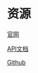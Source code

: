 # 资源

[官网](https://actix.rs/)

[API文档](https://actix.rs/api/actix-web/stable/actix_web/)

[Github](https://github.com/actix/actix-web)

